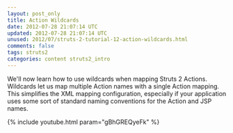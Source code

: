 ```yaml
---           
layout: post_only
title: Action Wildcards
date: 2012-07-28 21:07:14 UTC
updated: 2012-07-28 21:07:14 UTC
unused: 2012/07/struts-2-tutorial-12-action-wildcards.html
comments: false
tags: struts2
categories: content struts2_intro
---
```


We'll now learn how to use wildcards when mapping Struts 2 Actions. Wildcards let us map multiple Action names with a single Action mapping. This simplifies the XML mapping configuration, especially if your application uses some sort of standard naming conventions for the Action and JSP names.

{% include youtube.html param="gBhGREQyeFk" %}